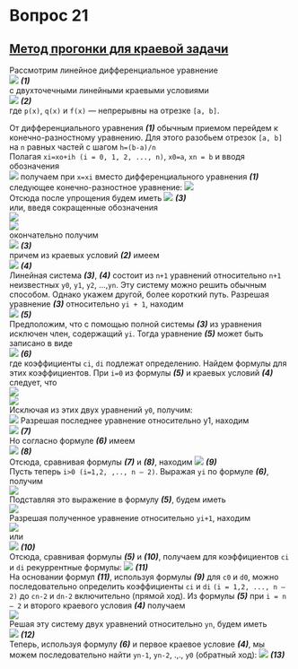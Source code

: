 # Вопрос 21

## [Метод прогонки для краевой задачи](https://studopedia.ru/3_205243_metod-konechnih-raznostey.html)

Рассмотрим линейное дифференциальное уравнение<br>
![](http://ok-t.ru/studopediaru/baza4/935093102043.files/image1233.gif) **_(1)_**<br>
с двухточечными линейными краевыми условиями<br>
![](http://ok-t.ru/studopediaru/baza4/935093102043.files/image1235.gif) **_(2)_**<br>
где `р(х)`, `q(х)` и `f(x)` — непрерывны на отрезке `[а, b]`.

От дифференциального уравнения **_(1)_** обычным приемом перейдем к конечно-разностному уравнению. Для этого разобьем отрезок `[а, b]` на `n` равных частей с шагом `h=(b-a)/n`<br>
Полагая `xi=xo+ih (i = 0, 1, 2, ..., n)`, `x0=а`, `хn = b` и вводя обозначения<br>
![](http://ok-t.ru/studopediaru/baza4/935093102043.files/image1258.gif)
получаем при `x=xi` вместо дифференциального уравнения **_(1)_**  следующее конечно-разностное уравнение:
![](http://ok-t.ru/studopediaru/baza4/935093102043.files/image1249.gif)<br>
Отсюда после упрощения будем иметь
![](http://ok-t.ru/studopediaru/baza4/935093102043.files/image1260.gif) **_(3)_**<br>
или, введя сокращенные обозначения<br>
![](http://ok-t.ru/studopediaru/baza4/935093102043.files/image1262.gif)<br>
![](http://ok-t.ru/studopediaru/baza4/935093102043.files/image1264.gif)<br>
окончательно получим<br>
![](http://ok-t.ru/studopediaru/baza4/935093102043.files/image1266.gif) **_(3)_**<br>
причем из краевых условий **_(2)_** имеем<br>
![](http://ok-t.ru/studopediaru/baza4/935093102043.files/image1268.gif) **_(4)_**<br>
Линейная система  **_(3)_**,  **_(4)_** состоит из `n+1` уравнений относительно `n+1` неизвестных `у0`, `у1`, `у2`, ...,`уn`. Эту систему можно решить обычным способом. Однако укажем другой, более короткий путь. Разрешая уравнение **_(3)_** относительно `yi + 1`, находим<br>
![](http://ok-t.ru/studopediaru/baza4/935093102043.files/image1270.gif) **_(5)_**<br>
Предположим, что с помощью полной системы **_(3)_** из уравнения исключен член, содержащий `уi`. Тогда уравнение **_(5)_** может быть записано в виде<br>
![](http://ok-t.ru/studopediaru/baza4/935093102043.files/image1272.gif) **_(6)_**<br>
где коэффициенты `сi`, `di` подлежат определению. Найдем формулы для этих коэффициентов. При `i=0` из формулы **_(5)_** и краевых условий **_(4)_** следует, что<br>
![](http://ok-t.ru/studopediaru/baza4/935093102043.files/image1274.gif)<br>
![](http://ok-t.ru/studopediaru/baza4/935093102043.files/image1276.gif)<br>
Исключая из этих двух уравнений `у0`, получим:<br>
![](http://ok-t.ru/studopediaru/baza4/935093102043.files/image1278.gif)
Разрешая последнее уравнение относительно у1, находим<br>
![](http://ok-t.ru/studopediaru/baza4/935093102043.files/image1280.gif) **_(7)_**<br>
Но согласно формуле **_(6)_** имеем<br>
![](http://ok-t.ru/studopediaru/baza4/935093102043.files/image1282.gif) **_(8)_**<br>
Отсюда, сравнивая формулы **_(7)_** и **_(8)_**, находим
![](http://ok-t.ru/studopediaru/baza4/935093102043.files/image1284.gif) **_(9)_**<br>
Пусть теперь `i>0 (i=1,2, ,.., n — 2)`. Выражая `yi` по формуле **_(6)_**, получим<br>
![](http://ok-t.ru/studopediaru/baza4/935093102043.files/image1286.gif)<br>
Подставляя это выражение в формулу **_(5)_**, будем иметь<br>
![](http://ok-t.ru/studopediaru/baza4/935093102043.files/image1288.gif)<br>
Разрешая полученное уравнение относительно `уi+1`, находим<br>
![](http://ok-t.ru/studopediaru/baza4/935093102043.files/image1290.gif)<br>
или<br>
![](http://ok-t.ru/studopediaru/baza4/935093102043.files/image1292.gif) **_(10)_**<br>
Отсюда, сравнивая формулы **_(5)_** и **_(10)_**, получаем для коэффициентов `ci` и `di` рекуррентные формулы:
![](http://ok-t.ru/studopediaru/baza4/935093102043.files/image1294.gif) **_(11)_**<br>
На основании формул **_(11)_**, используя формулы **_(9)_** для `с0` и `d0`, можно последовательно определить коэффициенты `сi` и `di` `(i = 1,2, ..., n — 2)` до `сn-2` и `dn-2` включительно (прямой ход). Из формулы **_(5)_** при `i = n — 2` и второго краевого условия **_(4)_** получаем<br>
![](http://ok-t.ru/studopediaru/baza4/935093102043.files/image1296.gif)<br>
Решая эту систему двух уравнений относительно `уn`, будем иметь<br>
![](http://ok-t.ru/studopediaru/baza4/935093102043.files/image1298.gif) **_(12)_**<br>
Теперь, используя формулу **_(6)_** и первое краевое условие **_(4)_**, мы можем последовательно найти `yn-1`, `yn-2`, .,., `у0` (обратный ход):
![](http://ok-t.ru/studopediaru/baza4/935093102043.files/image1300.gif) **_(13)_**<br>
